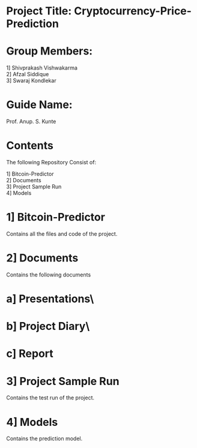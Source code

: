  # Project Title: Cryptocurrency-Price-Prediction

# Group Members:


1] Shivprakash Vishwakarma\
2] Afzal Siddique\
3] Swaraj Kondlekar
               
 

# Guide Name: 

Prof. Anup. S. Kunte


# Contents

The following Repository Consist of:


1] Bitcoin-Predictor\
2] Documents\
3] Project Sample Run\
4] Models

# 1] Bitcoin-Predictor
Contains all the files and code of the project.

# 2] Documents

Contains the following documents
# a] Presentations\
# b] Project Diary\
# c] Report

# 3] Project Sample Run
Contains the test run of the project.

# 4] Models
Contains the prediction model.

